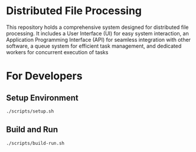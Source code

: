 # Distributed File Processing

This repository holds a comprehensive system designed for distributed file processing. It includes a User Interface (UI) for easy system interaction, an Application Programming Interface (API) for seamless integration with other software, a queue system for efficient task management, and dedicated workers for concurrent execution of tasks

# For Developers

## Setup Environment

```bash
./scripts/setup.sh
```

## Build and Run

```bash
./scripts/build-run.sh
```
